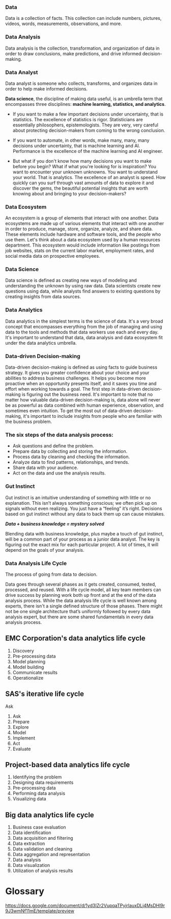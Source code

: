 ### Data
Data is a collection of facts. This collection can include numbers, pictures, videos, words, measurements, observations, and more. 

### Data Analysis 
Data analysis is the collection, transformation, and organization of data in order to draw conclusions, make predictions, and drive informed decision-making.

### Data Analyst
Data analyst is someone who collects, transforms, and organizes data in order to help make informed decisions.

**Data science**, the discipline of making data useful, is an umbrella term that encompasses three disciplines: **machine learning, statistics, and analytics**. 

- If you want to make a few important decisions under uncertainty, that is statistics. The excellence of statistics is rigor. Statisticians are essentially philosophers,
epistemologists. They are very, very careful about protecting decision-makers from coming to the wrong conclusion.

- If you want to automate, in other words, make many, many, many decisions under uncertainty, that is machine learning and AI. Performance is the excellence of the 
machine learning and AI engineer.

- But what if you don't know how many decisions you want to make before you begin? What if what you're looking for is inspiration? You want to encounter your unknown 
unknowns. You want to understand your world. That is analytics. The excellence of an analyst is speed. How quickly can you surf through vast amounts of data to explore
it and discover the gems, the beautiful potential insights that are worth knowing about and bringing to your decision-makers? 

### Data Ecosystem
An ecosystem is a group of elements that interact with one another. 
Data ecosystems are made up of various elements that interact with one another in order to produce, manage, store, organize, analyze, and share data. These elements 
include hardware and software tools, and the people who use them.
Let's think about a data ecosystem used by a human resources department. This ecosystem would include information like postings from job websites, stats on the 
current labor market, employment rates, and social media data on prospective employees.

### Data Science 
Data science is defined as creating new ways of modeling and understanding the unknown by using raw data. 
Data scientists create new questions using data, while analysts find answers to existing questions by creating insights from data sources. 

### Data Analytics
Data analytics in the simplest terms is the science of data. It's a very broad concept that encompasses everything from the job of managing and using data to the 
tools and methods that data workers use each and every day.
It's important to understand that data, data analysis and data ecosystem fit under the data analytics umbrella.

### Data-driven Decision-making
Data-driven decision-making is defined as using facts to guide business strategy. It gives you greater confidence about your choice and your abilities to address
business challenges. It helps you become more proactive when an opportunity presents itself, and it saves you time and effort when working towards a goal. The first 
step in data-driven decision-making is figuring out the business need. 
It's important to note that no matter how valuable data-driven decision-making is, data alone will never be as powerful as data combined with human experience, 
observation, and sometimes even intuition. To get the most out of data-driven decision-making, it's important to include insights from people who are familiar 
with the business problem.

### The six steps of the data analysis process:
- Ask questions and define the problem.
- Prepare data by collecting and storing the information.
- Process data by cleaning and checking the information.
- Analyze data to find patterns, relationships, and trends.
- Share data with your audience.
- Act on the data and use the analysis results.

### Gut Instinct
Gut instinct is an intuitive understanding of something with little or no explanation. This isn’t always something conscious; we often pick up on signals without 
even realizing. You just have a “feeling” it’s right. Decisions based on gut instinct without any data to back them up can cause mistakes.

***Data + business knowledge = mystery solved***

Blending data with business knowledge, plus maybe a touch of gut instinct, will be a common part of your process as a junior data analyst. The key is figuring out 
the exact mix for each particular project. A lot of times, it will depend on the goals of your analysis.

### Data Analysis Life Cycle
The process of going from data to decision.

Data goes through several phases as it gets created, consumed, tested, processed, and reused. With a life cycle model, all key team members can drive success by 
planning work both up front and at the end of the data analysis process. While the data analysis life cycle is well known among experts, there isn't a single 
defined structure of those phases. There might not be one single architecture that’s uniformly followed by every data analysis expert, but there are some shared 
fundamentals in every data analysis process.

## EMC Corporation's data analytics life cycle
1.	Discovery
2.	Pre-processing data
3.	Model planning
4.	Model building
5.	Communicate results
6.	Operationalize

## SAS's iterative life cycle
Ask
1.	Ask
2.	Prepare
3.	Explore
4.	Model
5.	Implement
6.	Act
7.	Evaluate

## Project-based data analytics life cycle 
1.	Identifying the problem
2.	Designing data requirements
3.	Pre-processing data
4.	Performing data analysis
5.	Visualizing data

## Big data analytics life cycle
1.	Business case evaluation
2.	Data identification
3.	Data acquisition and filtering
4.	Data extraction
5.	Data validation and cleaning 
6.	Data aggregation and representation
7.	Data analysis
8.	Data visualization
9.	Utilization of analysis results


# Glossary
https://docs.google.com/document/d/1yd3IZr2VupqaTPyjrlauxDLj4MsDHl9r9J3wmNf11mE/template/preview 
